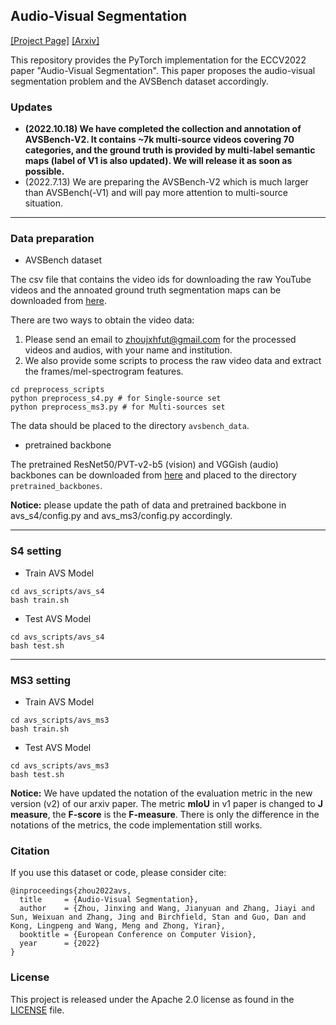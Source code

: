 ## Audio-Visual Segmentation
[[Project Page]](https://opennlplab.github.io/AVSBench/)  [[Arxiv]](https://arxiv.org/abs/2207.05042)

This repository provides the PyTorch implementation for the ECCV2022 paper "Audio-Visual Segmentation".
This paper proposes the audio-visual segmentation problem and the AVSBench dataset accordingly.


### Updates
- **(2022.10.18) We have completed the collection and annotation of AVSBench-V2. It contains ~7k multi-source videos covering 70 categories, and the ground truth is provided by multi-label semantic maps (label of V1 is also updated). We will release it as soon as possible.**
- (2022.7.13) We are preparing the AVSBench-V2 which is much larger than AVSBench(-V1) and will pay more attention to multi-source situation.

---

### Data preparation
- AVSBench dataset

The csv file that contains the video ids for downloading the raw YouTube videos and the annoated ground truth segmentation maps can be downloaded from [here](https://drive.google.com/drive/folders/1wKFKymVYn6rNkNE_7xV6Bm-9PfCAIKdT?usp=sharing). 

There are two ways to obtain the video data:
1. Please send an email to zhoujxhfut@gmail.com for the processed videos and audios, with your name and institution.
2. We also provide some scripts to process the raw video data and extract the frames/mel-spectrogram features.
```
cd preprocess_scripts
python preprocess_s4.py # for Single-source set
python preprocess_ms3.py # for Multi-sources set
```
The data should be placed to the directory `avsbench_data`.


- pretrained backbone

The pretrained ResNet50/PVT-v2-b5 (vision) and VGGish (audio) backbones can be downloaded from [here](https://drive.google.com/drive/folders/1386rcFHJ1QEQQMF6bV1rXJTzy8v26RTV?usp=sharing) and placed to the directory `pretrained_backbones`.

**Notice:** please update the path of data and pretrained backbone in avs_s4/config.py and avs_ms3/config.py accordingly.

---

### S4 setting
- Train AVS Model
```
cd avs_scripts/avs_s4
bash train.sh
```

- Test AVS Model
```
cd avs_scripts/avs_s4
bash test.sh
```
---
### MS3 setting
- Train AVS Model
```
cd avs_scripts/avs_ms3
bash train.sh
```

- Test AVS Model
```
cd avs_scripts/avs_ms3
bash test.sh
```
**Notice:** We have updated the notation of the evaluation metric in the new version (v2) of our arxiv paper. The metric **mIoU** in v1 paper is changed to **J measure**, the **F-score** is the **F-measure**. There is only the difference in the notations of the metrics, the code implementation still works.

### Citation
If you use this dataset or code, please consider cite:
```
@inproceedings{zhou2022avs,
  title     = {Audio-Visual Segmentation},
  author    = {Zhou, Jinxing and Wang, Jianyuan and Zhang, Jiayi and Sun, Weixuan and Zhang, Jing and Birchfield, Stan and Guo, Dan and Kong, Lingpeng and Wang, Meng and Zhong, Yiran},
  booktitle = {European Conference on Computer Vision},
  year      = {2022}
}
```


### License
This project is released under the Apache 2.0 license as found in the [LICENSE](./LICENSE) file.
